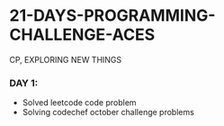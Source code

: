 # 21-DAYS-PROGRAMMING-CHALLENGE-ACES
   CP, EXPLORING NEW THINGS 

### DAY 1:
  - Solved leetcode code problem 
  - Solving codechef october challenge problems
